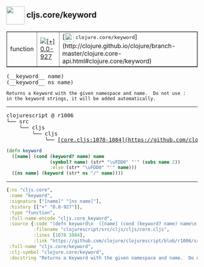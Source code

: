 ## <img width="48px" valign="middle" src="http://i.imgur.com/Hi20huC.png"> cljs.core/keyword

 <table border="1">
<tr>
<td>function</td>
<td><a href="https://github.com/cljsinfo/api-refs/tree/0.0-927"><img valign="middle" alt="[+] 0.0-927" src="https://img.shields.io/badge/+-0.0--927-lightgrey.svg"></a> </td>
<td>
[<img height="24px" valign="middle" src="http://i.imgur.com/1GjPKvB.png"> <samp>clojure.core/keyword</samp>](http://clojure.github.io/clojure/branch-master/clojure.core-api.html#clojure.core/keyword)
</td>
</tr>
</table>

 <samp>
(__keyword__ name)<br>
(__keyword__ ns name)<br>
</samp>

```
Returns a Keyword with the given namespace and name.  Do not use :
in the keyword strings, it will be added automatically.
```

---

 <pre>
clojurescript @ r1006
└── src
    └── cljs
        └── cljs
            └── <ins>[core.cljs:1078-1084](https://github.com/clojure/clojurescript/blob/r1006/src/cljs/cljs/core.cljs#L1078-L1084)</ins>
</pre>

```clj
(defn keyword
  ([name] (cond (keyword? name) name
                (symbol? name) (str* "\uFDD0" "'" (subs name 2))
                :else (str* "\uFDD0" "'" name)))
  ([ns name] (keyword (str* ns "/" name))))
```


---

```clj
{:ns "cljs.core",
 :name "keyword",
 :signature ["[name]" "[ns name]"],
 :history [["+" "0.0-927"]],
 :type "function",
 :full-name-encode "cljs.core_keyword",
 :source {:code "(defn keyword\n  ([name] (cond (keyword? name) name\n                (symbol? name) (str* \"\\uFDD0\" \"'\" (subs name 2))\n                :else (str* \"\\uFDD0\" \"'\" name)))\n  ([ns name] (keyword (str* ns \"/\" name))))",
          :filename "clojurescript/src/cljs/cljs/core.cljs",
          :lines [1078 1084],
          :link "https://github.com/clojure/clojurescript/blob/r1006/src/cljs/cljs/core.cljs#L1078-L1084"},
 :full-name "cljs.core/keyword",
 :clj-symbol "clojure.core/keyword",
 :docstring "Returns a Keyword with the given namespace and name.  Do not use :\nin the keyword strings, it will be added automatically."}

```
